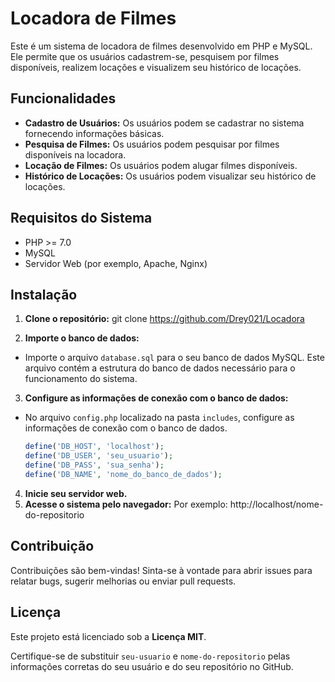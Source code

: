 # Locadora de Filmes

Este é um sistema de locadora de filmes desenvolvido em PHP e MySQL. Ele permite que os usuários cadastrem-se, pesquisem por filmes disponíveis, realizem locações e visualizem seu histórico de locações.

## Funcionalidades

- **Cadastro de Usuários:** Os usuários podem se cadastrar no sistema fornecendo informações básicas.
- **Pesquisa de Filmes:** Os usuários podem pesquisar por filmes disponíveis na locadora.
- **Locação de Filmes:** Os usuários podem alugar filmes disponíveis.
- **Histórico de Locações:** Os usuários podem visualizar seu histórico de locações.

## Requisitos do Sistema

- PHP >= 7.0
- MySQL
- Servidor Web (por exemplo, Apache, Nginx)

## Instalação

1. **Clone o repositório:**
git clone https://github.com/Drey021/Locadora


2. **Importe o banco de dados:**
- Importe o arquivo `database.sql` para o seu banco de dados MySQL. Este arquivo contém a estrutura do banco de dados necessário para o funcionamento do sistema.

3. **Configure as informações de conexão com o banco de dados:**
- No arquivo `config.php` localizado na pasta `includes`, configure as informações de conexão com o banco de dados.
  ```php
  define('DB_HOST', 'localhost');
  define('DB_USER', 'seu_usuario');
  define('DB_PASS', 'sua_senha');
  define('DB_NAME', 'nome_do_banco_de_dados');
  ```

4. **Inicie seu servidor web.**
5. **Acesse o sistema pelo navegador:**
Por exemplo: http://localhost/nome-do-repositorio

## Contribuição

Contribuições são bem-vindas! Sinta-se à vontade para abrir issues para relatar bugs, sugerir melhorias ou enviar pull requests.

## Licença

Este projeto está licenciado sob a **Licença MIT**.

Certifique-se de substituir `seu-usuario` e `nome-do-repositorio` pelas informações corretas do seu usuário e do seu repositório no GitHub.
